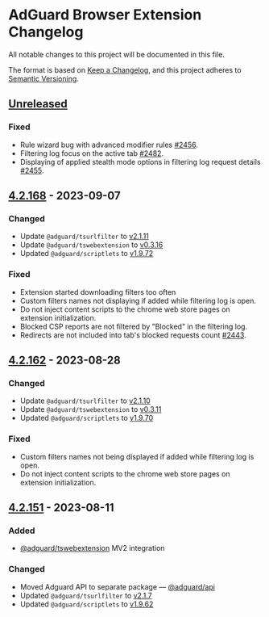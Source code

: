 # AdGuard Browser Extension Changelog

All notable changes to this project will be documented in this file.

The format is based on [Keep a Changelog](https://keepachangelog.com/en/1.0.0/),
and this project adheres to [Semantic Versioning](https://semver.org/spec/v2.0.0.html).


## [Unreleased]

### Fixed
- Rule wizard bug with advanced modifier rules
  [#2456](https://github.com/AdguardTeam/AdguardBrowserExtension/issues/2456).
- Filtering log focus on the active tab
  [#2482](https://github.com/AdguardTeam/AdguardBrowserExtension/issues/2482).
- Displaying of applied stealth mode options in filtering log request details
  [#2455](https://github.com/AdguardTeam/AdguardBrowserExtension/issues/2455).


## [4.2.168] - 2023-09-07

### Changed
- Update `@adguard/tsurlfilter` to [v2.1.11](https://github.com/AdguardTeam/tsurlfilter/blob/master/packages/tsurlfilter/CHANGELOG.md#2111---2023-08-25)
- Update `@adguard/tswebextension` to [v0.3.16](https://github.com/AdguardTeam/tsurlfilter/blob/master/packages/tswebextension/CHANGELOG.md#0316---2023-09-05)
- Updated `@adguard/scriptlets` to [v1.9.72](https://github.com/AdguardTeam/Scriptlets/blob/master/CHANGELOG.md#v1972---2023-08-25)

### Fixed
- Extension started downloading filters too often
- Custom filters names not displaying if added while filtering log is open.
- Do not inject content scripts to the chrome web store pages on extension initialization.
- Blocked CSP reports are not filtered by "Blocked" in the filtering log.
- Redirects are not included into tab's blocked requests count
  [#2443](https://github.com/AdguardTeam/AdguardBrowserExtension/issues/2443).


## [4.2.162] - 2023-08-28

### Changed
- Update `@adguard/tsurlfilter` to [v2.1.10](https://github.com/AdguardTeam/tsurlfilter/blob/master/packages/tsurlfilter/CHANGELOG.md#2110---2023-08-21)
- Update `@adguard/tswebextension` to [v0.3.11](https://github.com/AdguardTeam/tsurlfilter/blob/master/packages/tswebextension/CHANGELOG.md#0311---2023-08-21)
- Updated `@adguard/scriptlets` to [v1.9.70](https://github.com/AdguardTeam/Scriptlets/blob/master/CHANGELOG.md)

### Fixed
- Custom filters names not being displayed if added while filtering log is open.
- Do not inject content scripts to the chrome web store pages on extension initialization.


## [4.2.151] - 2023-08-11

### Added
- [@adguard/tswebextension](https://github.com/AdguardTeam/tsurlfilter/blob/master/packages/tswebextension/README.md) MV2 integration

### Changed
- Moved Adguard API to separate package — [@adguard/api](https://www.npmjs.com/package/@adguard/api)
- Updated `@adguard/tsurlfilter` to [v2.1.7](https://github.com/AdguardTeam/tsurlfilter/blob/master/packages/tsurlfilter/CHANGELOG.md#217---2023-08-10)
- Updated `@adguard/scriptlets` to [v1.9.62](https://github.com/AdguardTeam/Scriptlets/blob/master/CHANGELOG.md)

[Unreleased]: https://github.com/AdguardTeam/AdguardBrowserExtension/compare/v4.2.168...HEAD
[4.2.168]: https://github.com/AdguardTeam/AdguardBrowserExtension/compare/v4.2.162...v4.2.168
[4.2.162]: https://github.com/AdguardTeam/AdguardBrowserExtension/compare/v4.2.151...v4.2.162
[4.2.151]: https://github.com/AdguardTeam/AdguardBrowserExtension/compare/v4.1.57...v4.2.151
